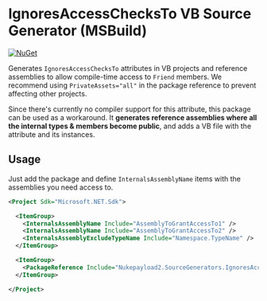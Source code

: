 # IgnoresAccessChecksTo VB Source Generator (MSBuild)

[![NuGet](https://img.shields.io/nuget/v/Nukepayload2.SourceGenerators.IgnoresAccessChecksTo.svg?style=flat-square)](https://www.nuget.org/packages/Nukepayload2.SourceGenerators.IgnoresAccessChecksTo)

Generates `IgnoresAccessChecksTo` attributes in VB projects and reference assemblies to allow compile-time access to `Friend` members. 
We recommend using `PrivateAssets="all"` in the package reference to prevent affecting other projects.

Since there's currently no compiler support for this attribute, this package can be used as a workaround. It **generates reference assemblies where all the internal types & members become public**, and adds a VB file with the attribute and its instances.

## Usage

Just add the package and define `InternalsAssemblyName` items with the assemblies you need access to.

```xml
<Project Sdk="Microsoft.NET.Sdk">

  <ItemGroup>
    <InternalsAssemblyName Include="AssemblyToGrantAccessTo1" />
    <InternalsAssemblyName Include="AssemblyToGrantAccessTo2" />
    <InternalsAssemblyExcludeTypeName Include="Namespace.TypeName" />
  </ItemGroup>

  <ItemGroup>
    <PackageReference Include="Nukepayload2.SourceGenerators.IgnoresAccessChecksTo" Version="*" PrivateAssets="All" />
  </ItemGroup>

</Project>
```
